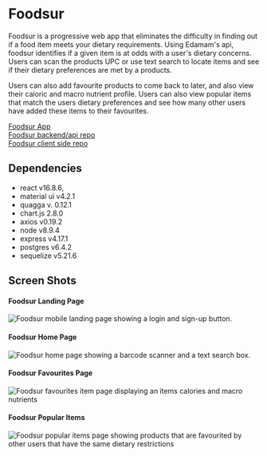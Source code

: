 # Foodsur

Foodsur is a progressive web app that eliminates the difficulty in finding out if a food item meets your dietary requirements. Using Edamam's api, foodsur identifies if a given item is at odds with a user's dietary concerns. Users can scan the products UPC or use text search to locate items and see if their dietary preferences are met by a products. 

Users can also add favourite products to come back to later, and also view their caloric and macro nutrient profile. Users can also view popular items that match the users dietary preferences and see how many other users have added these items to their favourites. 

[Foodsur App](https://foodsur.netlify.app/)  
[Foodsur backend/api repo](https://github.com/berk-ozer/foodsur-api)  
[Foodsur client side repo](https://github.com/AtaAnsari/Foodsur-Client)

## Dependencies

- react v16.8.6,
- material ui v4.2.1
- quagga v. 0.12.1
- chart.js 2.8.0
- axios v0.19.2
- node v8.9.4
- express v4.17.1
- postgres v6.4.2
- sequelize v5.21.6


## Screen Shots

#### Foodsur Landing Page  
![Foodsur mobile landing page showing a login and sign-up button.](https://github.com/AtaAnsari/Foodsur-Client/blob/master/docs/foodsur-landing-page.png)  
  
#### Foodsur Home Page  
![Foodsur home page showing a barcode scanner and a text search box.](https://github.com/AtaAnsari/Foodsur-Client/blob/master/docs/foodsur-home.png)  
  
#### Foodsur Favourites Page  
![Foodsur favourites item page displaying an items calories and macro nutrients](https://github.com/AtaAnsari/Foodsur-Client/blob/master/docs/foodsur-favourites.png)  
  
#### Foodsur Popular Items  
![Foodsur popular items page showing products that are favourited by other users that have the same dietary restrictions](https://github.com/AtaAnsari/Foodsur-Client/blob/master/docs/foodsur-popular-items.png)